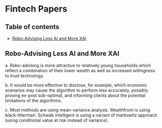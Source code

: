 # Fintech Papers
## Table of contents
* [Robo-Advising Less AI and More XAI](#robo-advising-less-ai-and-more-xai?)


## Robo-Advising Less AI and More XAI
a. Robo-advising is more attractive to relatively young households which reflect a combination of their lower wealth as well as increased willingness to trust technology.

b. It would be more effective to disclose, for example, which economic scenarios may cause the algorithm to perform less accurately, possibly proving ex-post sub-optimal, and informing clients about the potential limitations of the algorithms. 

c. Most methods are using mean-variance analysis. Wealthfront is using black-litterman. Schwab intelligent is using a variant of markowitz approach (using conditional value at risk instead of variance).

